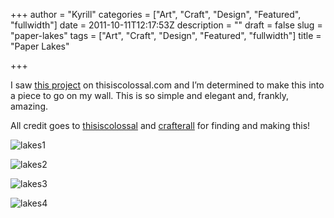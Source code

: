 +++
author = "Kyrill"
categories = ["Art", "Craft", "Design", "Featured", "fullwidth"]
date = 2011-10-11T12:17:53Z
description = ""
draft = false
slug = "paper-lakes"
tags = ["Art", "Craft", "Design", "Featured", "fullwidth"]
title = "Paper Lakes"

+++


I saw [this project](https://thisiscolossal.com/2011/01/paper-lakes/) on thisiscolossal.com and I’m determined to make this into a piece to go on my wall. This is so simple and elegant and, frankly, amazing.

All credit goes to [thisiscolossal](https://thisiscolossal.com/) and [crafterall](https://www.etsy.com/shop/Crafterall?section_id=7688979) for finding and making this!

![](https://antisp.in/blog/wp-content/uploads/2011/10/lakes-1-600x4001.jpg "lakes1")

![](https://antisp.in/blog/wp-content/uploads/2011/10/lakes-2-600x400.jpg "lakes2")

![](https://antisp.in/blog/wp-content/uploads/2011/10/lakes-3-600x400.jpg "lakes3")

![](https://antisp.in/blog/wp-content/uploads/2011/10/bay-1-600x400.jpg "lakes4")


